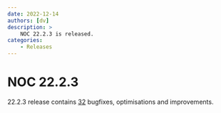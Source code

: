 ```yaml
---
date: 2022-12-14
authors: [dv]
description: >
    NOC 22.2.3 is released.
categories:
    - Releases
---
```


# NOC 22.2.3

22.2.3 release contains [32](https://code.getnoc.com/noc/noc/merge_requests?scope=all&state=merged&milestone_title=22.2.3) bugfixes, optimisations and improvements.
